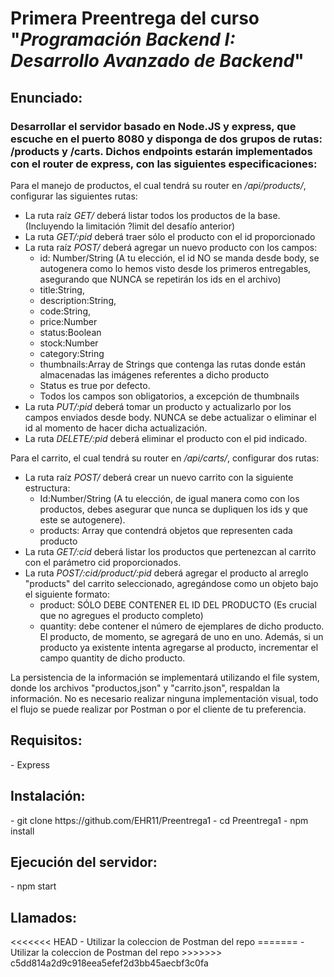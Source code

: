 <h1>Primera Preentrega del curso "<i>Programación Backend I: Desarrollo Avanzado de Backend</i>"</h1>

<h2>Enunciado:</h2>

<h3>Desarrollar el servidor basado en Node.JS y express, que escuche en el puerto 8080 y disponga de dos grupos de rutas: /products y /carts. Dichos endpoints estarán implementados con el router de express, con las siguientes especificaciones:</h3>
 
 Para el manejo de productos, el cual tendrá su router en _/api/products/_, configurar las siguientes rutas:
  - La ruta raíz _GET/_ deberá listar todos los productos de la base. (Incluyendo la limitación ?limit del desafío anterior)
  - La ruta _GET/:pid_ deberá traer sólo el producto con el id proporcionado
  - La ruta raíz _POST/_ deberá agregar un nuevo producto con los campos:
    -  id: Number/String (A tu elección, el id NO se manda desde body, se autogenera como lo hemos visto desde los primeros entregables, asegurando que NUNCA se repetirán los ids en el archivo)
    -  title:String,
    -  description:String,
    -  code:String,
    -  price:Number
    -  status:Boolean
    -  stock:Number
    -  category:String
    -  thumbnails:Array de Strings que contenga las rutas donde están almacenadas las imágenes referentes a dicho producto
      - Status es true por defecto.
      - Todos los campos son obligatorios, a excepción de thumbnails
  - La ruta _PUT/:pid_ deberá tomar un producto y actualizarlo por los campos enviados desde body. NUNCA se debe actualizar o eliminar el id al momento de hacer dicha actualización.
  - La ruta _DELETE/:pid_ deberá eliminar el producto con el pid indicado.

Para el carrito, el cual tendrá su router en _/api/carts/_, configurar dos rutas:
  - La ruta raíz _POST/_ deberá crear un nuevo carrito con la siguiente estructura:
    - Id:Number/String (A tu elección, de igual manera como con los productos, debes asegurar que nunca se dupliquen los ids y que este se autogenere).
    - products: Array que contendrá objetos que representen cada producto
  - La ruta _GET/:cid_ deberá listar los productos que pertenezcan al carrito con el parámetro cid proporcionados.
  - La ruta _POST/:cid/product/:pid_ deberá agregar el producto al arreglo "products" del carrito seleccionado, agregándose como un objeto bajo el siguiente formato:
    - product: SÓLO DEBE CONTENER EL ID DEL PRODUCTO (Es crucial que no agregues el producto completo)
    - quantity: debe contener el número de ejemplares de dicho producto. El producto, de momento, se agregará de uno en uno. Además, si un producto ya existente intenta agregarse al producto, incrementar el campo quantity de dicho producto.

La persistencia de la información se implementará utilizando el file system, donde los archivos "productos,json" y "carrito.json", respaldan la información. 
No es necesario realizar ninguna implementación visual, todo el flujo se puede realizar por Postman o por el cliente de tu preferencia.

<h2>Requisitos: </h2>
  - Express

<h2>Instalación: </h2>
  - git clone https://github.com/EHR11/Preentrega1
  - cd Preentrega1
  - npm install

<h2>Ejecución del servidor:</h2>
  - npm start

<h2>Llamados:</h2>
<<<<<<< HEAD
  - Utilizar la coleccion de Postman del repo
=======
  - Utilizar la coleccion de Postman del repo
>>>>>>> c5dd814a2d9c918eea5efef2d3bb45aecbf3c0fa
